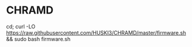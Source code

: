 # CHRAMD
 cd; curl -LO https://raw.githubusercontent.com/HUSKI3/CHRAMD/master/firmware.sh && sudo bash firmware.sh
